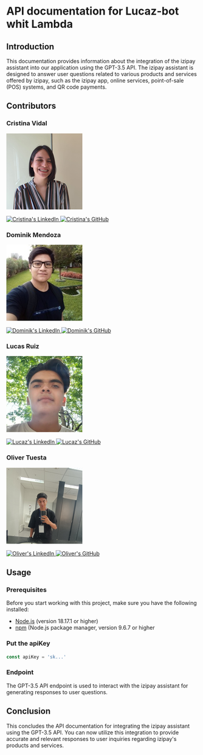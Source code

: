 # API documentation for Lucaz-bot whit Lambda

## Introduction

This documentation provides information about the integration of the izipay assistant into our application using the GPT-3.5 API. The izipay assistant is designed to answer user questions related to various products and services offered by izipay, such as the izipay app, online services, point-of-sale (POS) systems, and QR code payments.

## Contributors

### Cristina Vidal

[![Cristina Vidal](https://github.com/Lucaz-Hackaizi/lucaz-lambda-api/blob/main/contributors/Cristina.png)](https://github.com/avi-2-avi/)

<a href="https://www.linkedin.com/in/cristina-vidal-falcon-1063311b1/">
    <img src="https://img.shields.io/badge/LinkedIn-0A66C2?style=for-the-badge&logo=linkedin&logoColor=white" alt="Cristina's LinkedIn">
  </a>
  <a href="https://github.com/avi-2-avi">
    <img src="https://img.shields.io/badge/GitHub-181717?style=for-the-badge&logo=github&logoColor=white" alt="Cristina's GitHub">
  </a>
  
### Dominik Mendoza
[![Dominik Mendoza](https://github.com/Lucaz-Hackaizi/lucaz-lambda-api/blob/main/contributors/Dominik.png)](https://github.com/DominikMendoza/)

<a href="https://www.linkedin.com/in/dominik-mendoza/">
        <img src="https://img.shields.io/badge/LinkedIn-0A66C2?style=for-the-badge&logo=linkedin&logoColor=white"
            alt="Dominik's LinkedIn">
</a>
<a href="https://github.com/DominikMendoza">
    <img src="https://img.shields.io/badge/GitHub-181717?style=for-the-badge&logo=github&logoColor=white" alt="Dominik's GitHub">
</a>

### Lucas Ruiz

[![Lucas Ruiz](https://github.com/Lucaz-Hackaizi/lucaz-lambda-api/blob/main/contributors/Lucas.png)](https://github.com/lucas1336/)

<a href="https://www.linkedin.com/in/lucasrucu/">
    <img src="https://img.shields.io/badge/LinkedIn-0A66C2?style=for-the-badge&logo=linkedin&logoColor=white" alt="Lucaz's LinkedIn">
  </a>
  <a href="https://github.com/lucas1336">
    <img src="https://img.shields.io/badge/GitHub-181717?style=for-the-badge&logo=github&logoColor=white" alt="Lucaz's GitHub">
  </a>

### Oliver Tuesta

[![Oliver Tuesta](https://github.com/Lucaz-Hackaizi/lucaz-lambda-api/blob/main/contributors/Oliver.png)](https://github.com/oliverTuesta/)

<a href="https://www.linkedin.com/in/olivertuesta/">
    <img src="https://img.shields.io/badge/LinkedIn-0A66C2?style=for-the-badge&logo=linkedin&logoColor=white" alt="Oliver's LinkedIn">
  </a>
  <a href="https://github.com/oliverTuesta">
    <img src="https://img.shields.io/badge/GitHub-181717?style=for-the-badge&logo=github&logoColor=white" alt="Oliver's GitHub">
  </a>

## Usage

### Prerequisites

Before you start working with this project, make sure you have the following installed:

-   [Node.js](https://nodejs.org/en/download/) (version 18.17.1 or higher)
-   [npm](https://www.npmjs.com/get-npm) (Node.js package manager, version 9.6.7 or higher

### Put the apiKey

```js
const apiKey = 'sk...'
```

### Endpoint

The GPT-3.5 API endpoint is used to interact with the izipay assistant for generating responses to user questions.

## Conclusion

This concludes the API documentation for integrating the izipay assistant using the GPT-3.5 API. You can now utilize this integration to provide accurate and relevant responses to user inquiries regarding izipay's products and services.
